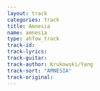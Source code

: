 ```yaml
---
layout: track
categories: track
title: Amnesia
name: amnesia
type: ahfow_track
track-id: 
track-lyrics: 
track-guitar: 
track-author: Krukowski/Yang
track-sort: "AMNESIA"
track-original: 
---
```


